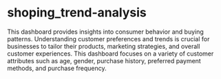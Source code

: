 # shoping_trend-analysis
This dashboard provides insights into consumer behavior and buying patterns. Understanding customer preferences and trends is crucial for businesses to tailor their products, marketing strategies, and overall customer experiences. This dashboard focuses on a variety of customer attributes such as age, gender, purchase history, preferred payment methods, and purchase frequency.
